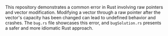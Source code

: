 This repository demonstrates a common error in Rust involving raw pointers and vector modification.  Modifying a vector through a raw pointer after the vector's capacity has been changed can lead to undefined behavior and crashes.  The `bug.rs` file showcases this error, and `bugSolution.rs` presents a safer and more idiomatic Rust approach.